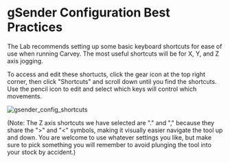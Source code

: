 # gSender Configuration Best Practices

The Lab recommends setting up some basic keyboard shortcuts for ease of use when running Carvey. The most useful shortcuts will be for X, Y, and Z axis jogging. 

To access and edit these shortucts, click the gear icon at the top right corner, then click "Shortcuts" and scroll down until you find the shortcuts. 
Use the pencil icon to edit and select which keys will control which movements. 

![gsender_config_shortcuts](https://github.com/user-attachments/assets/926be973-30db-4597-a5cc-ef55cbc00a4e)

(Note: The Z axis shortcuts we have selected are "." and "," because they share the ">" and "<" symbols, making it visually easier navigate the tool up and down. 
You are welcome to use whatever settings you like, but make sure to pick something you will remember to avoid plunging the tool into your stock by accident.)
